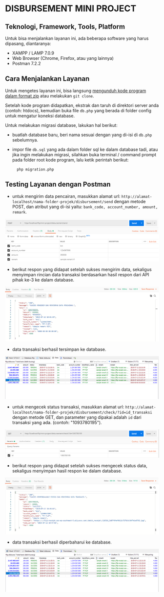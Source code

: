 DISBURSEMENT MINI PROJECT
================

## Teknologi, Framework, Tools, Platform ##

Untuk bisa menjalankan layanan ini, ada beberapa software yang harus dipasang, diantaranya:

* XAMPP / LAMP 7.0.9
* Web Browser (Chrome, Firefox, atau yang lainnya)
* Postman 7.2.2 

## Cara Menjalankan Layanan ##

Untuk mengetes layanan ini, bisa langsung [mengunduh kode program dalam format zip](https://github.com/gama9595/disbursement-mini-project/archive/master.zip) atau melakukan `git clone`.

Setelah kode program didapatkan, ekstrak dan taruh di direktori server anda (contoh: htdocs), kemudian buka file `db.php` yang berada di folder config untuk mengatur koneksi database.

Untuk melakukan migrasi database, lakukan hal berikut:

* buatlah database baru, beri nama sesuai dengan yang di-isi di `db.php` sebelumnya. 

* impor file `db.sql` yang ada dalam folder sql ke dalam database tadi, atau jika ingin melakukan migrasi, silahkan buka terminal / command prompt pada folder root kode program, lalu ketik perintah berikut:

        php migration.php


## Testing Layanan dengan Postman ##

* untuk mengirim data pencairan, masukkan alamat url: `http://alamat-localhost/nama-folder-projek/disbursement/send` dengan metode POST, dan atribut yang di-isi yaitu: `bank_code, account_number, amount, remark`. 

![Kirim Data](ss/test1.png)


* berikut respon yang didapat setelah sukses mengirim data, sekaligus menyimpan rincian data transaksi berdasarkan hasil respon dari API pihak ke-3 ke dalam database.

![Respon Berhasil](ss/test2.png)


* data transaksi berhasil tersimpan ke database.

![Berhasil Tersimpan](ss/test3.png)


* untuk mengecek status transaksi, masukkan alamat url: `http://alamat-localhost/nama-folder-projek/disbursement/check/?id=id_transaksi` dengan metode GET, dan parameter yang dipakai adalah `id` dari transaksi yang ada. (contoh: "1093780195").

![Cek Status](ss/test4.png)


* berikut respon yang didapat setelah sukses mengecek status data, sekaligus menyimpan hasil respon ke dalam database.

![Respon Berhasil](ss/test5.png)


* data transaksi berhasil diperbaharui ke database.

![Berhasil Diperbaharui](ss/test6.png)


